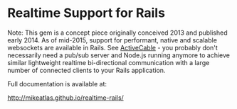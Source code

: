 Realtime Support for Rails
====

Note: This gem is a concept piece originally conceived 2013 and published early 2014. As of mid-2015, support for performant, native and scalable websockets are available in Rails. See [ActiveCable](https://github.com/rails/actioncable) - you probably don't necessarily need a pub/sub server and Node.js running anymore to achieve similar lightweight realtime bi-directional communication with a large number of connected clients to your Rails application.

Full documentation is available at:

http://mikeatlas.github.io/realtime-rails/
